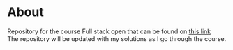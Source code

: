 # About

Repository for the course Full stack open that can be found on [this link](https://fullstackopen.com/en)  
The repository will be updated with my solutions as I go through the course.
